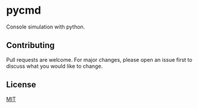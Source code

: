 # pycmd

Console simulation with python.

## Contributing
Pull requests are welcome. For major changes, please open an issue first to discuss what you would like to change.

## License
[MIT](https://choosealicense.com/licenses/mit/)
